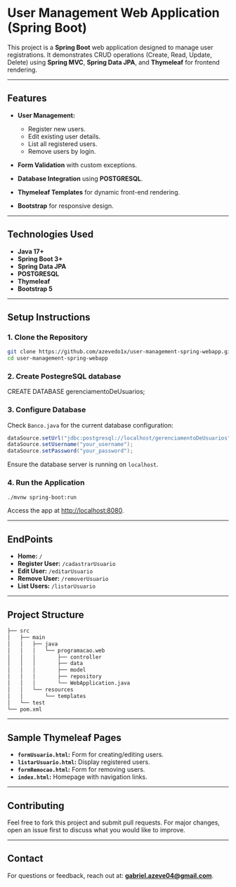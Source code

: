 # **User Management Web Application (Spring Boot)**

This project is a **Spring Boot** web application designed to manage user registrations. It demonstrates CRUD operations (Create, Read, Update, Delete) using **Spring MVC**, **Spring Data JPA**, and **Thymeleaf** for frontend rendering.

---

## **Features**
- **User Management:**
  - Register new users.
  - Edit existing user details.
  - List all registered users.
  - Remove users by login.
  
- **Form Validation** with custom exceptions.
- **Database Integration** using **POSTGRESQL**.
- **Thymeleaf Templates** for dynamic front-end rendering.
- **Bootstrap** for responsive design.

---

## **Technologies Used**
- **Java 17+**
- **Spring Boot 3+**
- **Spring Data JPA**
- **POSTGRESQL**
- **Thymeleaf**
- **Bootstrap 5**

---

## **Setup Instructions**

### 1. **Clone the Repository**
```bash
git clone https://github.com/azevedo1x/user-management-spring-webapp.git
cd user-management-spring-webapp
```

<!-- skip this step 2. **Start HSQLDB Server**
Run the following command to start the database:
```bash
java -cp hsqldb.jar org.hsqldb.server.Server --database.0 file:mydb --dbname.0 banco
``` -->

### 2. **Create PostegreSQL database**
CREATE DATABASE gerenciamentoDeUsuarios;

### 3. **Configure Database**
Check `Banco.java` for the current database configuration:
```java
dataSource.setUrl("jdbc:postgresql://localhost/gerenciamentoDeUsuarios");
dataSource.setUsername("your_username");
dataSource.setPassword("your_password");
```
Ensure the database server is running on `localhost`.

### 4. **Run the Application**
```bash
./mvnw spring-boot:run
```
Access the app at [http://localhost:8080](http://localhost:8080).

---

## **EndPoints**

- **Home:** `/`
- **Register User:** `/cadastrarUsuario`
- **Edit User:** `/editarUsuario`
- **Remove User:** `/removerUsuario`
- **List Users:** `/listarUsuario`

---

## **Project Structure**

```bash
├── src
│   ├── main
│   │   ├── java
│   │   │   └── programacao.web
│   │   │       ├── controller
│   │   │       ├── data
│   │   │       ├── model
│   │   │       ├── repository
│   │   │       └── WebApplication.java
│   │   └── resources
│   │       └── templates
│   └── test
└── pom.xml
```

---

## **Sample Thymeleaf Pages**
- **`formUsuario.html`:** Form for creating/editing users.
- **`listarUsuario.html`:** Display registered users.
- **`formRemocao.html`:** Form for removing users.
- **`index.html`:** Homepage with navigation links.

---

## **Contributing**
Feel free to fork this project and submit pull requests. For major changes, open an issue first to discuss what you would like to improve.

--- 

## **Contact**
For questions or feedback, reach out at: **gabriel.azeve04@gmail.com**.
